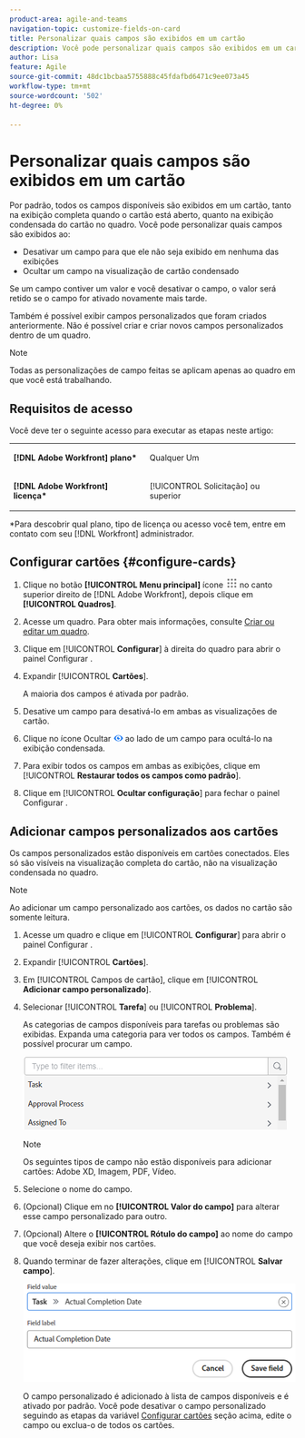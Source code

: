 ```yaml
---
product-area: agile-and-teams
navigation-topic: customize-fields-on-card
title: Personalizar quais campos são exibidos em um cartão
description: Você pode personalizar quais campos são exibidos em um cartão desabilitando um campo para que ele não seja exibido no cartão completo ou na visualização condensada, ou ocultando um campo na visualização condensada do cartão.
author: Lisa
feature: Agile
source-git-commit: 48dc1bcbaa5755888c45fdafbd6471c9ee073a45
workflow-type: tm+mt
source-wordcount: '502'
ht-degree: 0%

---
```



# Personalizar quais campos são exibidos em um cartão

Por padrão, todos os campos disponíveis são exibidos em um cartão, tanto na exibição completa quando o cartão está aberto, quanto na exibição condensada do cartão no quadro. Você pode personalizar quais campos são exibidos ao:

* Desativar um campo para que ele não seja exibido em nenhuma das exibições
* Ocultar um campo na visualização de cartão condensado

Se um campo contiver um valor e você desativar o campo, o valor será retido se o campo for ativado novamente mais tarde.

Também é possível exibir campos personalizados que foram criados anteriormente. Não é possível criar e criar novos campos personalizados dentro de um quadro.

>[!NOTE]
>
>Todas as personalizações de campo feitas se aplicam apenas ao quadro em que você está trabalhando.

## Requisitos de acesso

Você deve ter o seguinte acesso para executar as etapas neste artigo:

<table style="table-layout:auto"> 
 <col> 
 </col> 
 <col> 
 </col> 
 <tbody> 
  <tr> 
   <td role="rowheader"><strong>[!DNL Adobe Workfront] plano*</strong></td> 
   <td> <p>Qualquer Um</p> </td> 
  </tr> 
  <tr> 
   <td role="rowheader"><strong>[!DNL Adobe Workfront] licença*</strong></td> 
   <td> <p>[!UICONTROL Solicitação] ou superior</p> </td> 
  </tr>
   </tbody> 
</table>

&#42;Para descobrir qual plano, tipo de licença ou acesso você tem, entre em contato com seu [!DNL Workfront] administrador.

## Configurar cartões {#configure-cards}

1. Clique no botão **[!UICONTROL Menu principal]** ícone ![](assets/main-menu-icon.png) no canto superior direito de [!DNL Adobe Workfront], depois clique em **[!UICONTROL Quadros]**.
1. Acesse um quadro. Para obter mais informações, consulte [Criar ou editar um quadro](../../agile/get-started-with-boards/create-edit-board.md).
1. Clique em [!UICONTROL **Configurar**] à direita do quadro para abrir o painel Configurar .
1. Expandir [!UICONTROL **Cartões**].

   A maioria dos campos é ativada por padrão.

1. Desative um campo para desativá-lo em ambas as visualizações de cartão.
1. Clique no ícone Ocultar ![Ícone Ocultar](assets/eye-hide-icon.png) ao lado de um campo para ocultá-lo na exibição condensada.
1. Para exibir todos os campos em ambas as exibições, clique em [!UICONTROL **Restaurar todos os campos como padrão**].
1. Clique em [!UICONTROL **Ocultar configuração**] para fechar o painel Configurar .

## Adicionar campos personalizados aos cartões

Os campos personalizados estão disponíveis em cartões conectados. Eles só são visíveis na visualização completa do cartão, não na visualização condensada no quadro.

>[!NOTE]
>
>Ao adicionar um campo personalizado aos cartões, os dados no cartão são somente leitura.

1. Acesse um quadro e clique em [!UICONTROL **Configurar**] para abrir o painel Configurar .
1. Expandir [!UICONTROL **Cartões**].
1. Em [!UICONTROL Campos de cartão], clique em [!UICONTROL **Adicionar campo personalizado**].
1. Selecionar [!UICONTROL **Tarefa**] ou [!UICONTROL **Problema**].

   As categorias de campos disponíveis para tarefas ou problemas são exibidas. Expanda uma categoria para ver todos os campos. Também é possível procurar um campo.

   ![Procurar campo personalizado](assets/boards-search-for-custom-field.png)

   >[!NOTE]
   >
   >Os seguintes tipos de campo não estão disponíveis para adicionar cartões: Adobe XD, Imagem, PDF, Vídeo.

1. Selecione o nome do campo.
1. (Opcional) Clique em no **[!UICONTROL Valor do campo]** para alterar esse campo personalizado para outro.
1. (Opcional) Altere o **[!UICONTROL Rótulo do campo]** ao nome do campo que você deseja exibir nos cartões.
1. Quando terminar de fazer alterações, clique em [!UICONTROL **Salvar campo**].

   ![Valor e rótulo do campo personalizado](assets/save-custom-field-value-label.png)

   O campo personalizado é adicionado à lista de campos disponíveis e é ativado por padrão. Você pode desativar o campo personalizado seguindo as etapas da variável [Configurar cartões](customize-fields-on-card.md#configure-cards) seção acima, edite o campo ou exclua-o de todos os cartões.

